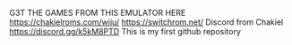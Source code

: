G3T THE GAMES FROM THIS EMULATOR HERE
https://chakielroms.com/wiiu/
https://switchrom.net/
Discord from Chakiel 
https://discord.gg/k5kM8PTD
This is my first github repository
